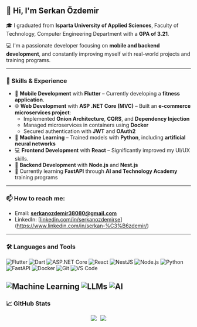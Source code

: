 ## 👋 Hi, I'm Serkan Özdemir

🎓 I graduated from **Isparta University of Applied Sciences**, Faculty of Technology, Computer Engineering Department with a **GPA of 3.21**.

💻 I'm a passionate developer focusing on **mobile and backend development**, and constantly improving myself with real-world projects and training programs.

---

### 🚀 Skills & Experience

- 📱 **Mobile Development** with **Flutter** – Currently developing a **fitness application**.
- 🌐 **Web Development** with **ASP .NET Core (MVC)** – Built an **e-commerce microservices project**:
  - Implemented **Onion Architecture**, **CQRS**, and **Dependency Injection**
  - Managed microservices in containers using **Docker**
  - Secured authentication with **JWT** and **OAuth2**
- 🧠 **Machine Learning** – Trained models with **Python**, including **artificial neural networks**
- 💻 **Frontend Development** with **React** – Significantly improved my UI/UX skills.
- 🧰 **Backend Development** with **Node.js** and **Nest.js**
- 🔬 Currently learning **FastAPI** through **AI and Technology Academy** training programs

---

### 📫 How to reach me:
- Email: **serkanozdemir38080@gmail.com**
- LinkedIn: [[linkedin.com/in/serkanozdemirse](https://linkedin.com/in/serkanozdemirse)](https://www.linkedin.com/in/serkan-%C3%B6zdemir/)

---

### 🛠 Languages and Tools

![Flutter](https://img.shields.io/badge/-Flutter-02569B?logo=flutter&logoColor=white&style=flat-square)
![Dart](https://img.shields.io/badge/-Dart-0175C2?logo=dart&logoColor=white&style=flat-square)
![ASP.NET Core](https://img.shields.io/badge/-ASP.NET_Core-512BD4?logo=dotnet&logoColor=white&style=flat-square)
![React](https://img.shields.io/badge/-React-20232A?logo=react&logoColor=61DAFB&style=flat-square)
![NestJS](https://img.shields.io/badge/-NestJS-E0234E?logo=nestjs&logoColor=white&style=flat-square)
![Node.js](https://img.shields.io/badge/-Node.js-339933?logo=node.js&logoColor=white&style=flat-square)
![Python](https://img.shields.io/badge/-Python-3776AB?logo=python&logoColor=white&style=flat-square)
![FastAPI](https://img.shields.io/badge/-FastAPI-009688?logo=fastapi&logoColor=white&style=flat-square)
![Docker](https://img.shields.io/badge/-Docker-2496ED?logo=docker&logoColor=white&style=flat-square)
![Git](https://img.shields.io/badge/-Git-F05032?logo=git&logoColor=white&style=flat-square)
![VS Code](https://img.shields.io/badge/-VSCode-007ACC?logo=visual-studio-code&logoColor=white&style=flat-square)
<!-- AI & ML Tools -->
![Machine Learning](https://img.shields.io/badge/-Machine%20Learning-FF6F00?logo=python&logoColor=white&style=flat-square)
![LLMs](https://img.shields.io/badge/-Large%20Language%20Models-8E24AA?logo=openai&logoColor=white&style=flat-square)
![AI](https://img.shields.io/badge/-Artificial%20Intelligence-00ACC1?logo=ai&logoColor=white&style=flat-square)
---

### 📈 GitHub Stats

<div align="center" style="display: flex; justify-content: center; gap: 10px; flex-wrap: wrap;">
  <img src="https://github-readme-stats.vercel.app/api?username=wishes38&show_icons=true&theme=github_dark" style="max-height: 200px;" />
  <img src="https://github-readme-streak-stats.herokuapp.com?user=wishes38&theme=github-dark&hide_border=false" style="max-height: 200px;" />
</div>

